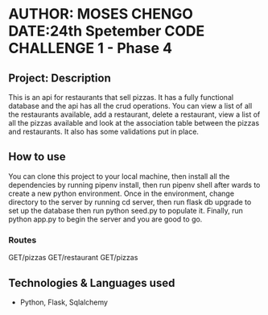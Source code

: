 # AUTHOR: MOSES CHENGO DATE:24th Spetember CODE CHALLENGE 1 - Phase 4

## Project: Description

This is an api for restaurants that sell pizzas. It has a fully functional database and the api has all the crud operations. You can view a list of all the restaurants available, add a restaurant, delete a restaurant, view a list of all the pizzas available and look at the association table between the pizzas and restaurants. It also has some validations put in place.

## How to use

You can clone this project to your local machine, then install all the dependencies by running pipenv install, then run pipenv shell after wards to create a new python environment. Once in the environment, change directory to the server by running cd server, then run flask db upgrade to set up the database then run python seed.py to populate it. Finally, run python app.py to begin the server and you are good to go.

### Routes

GET/pizzas
GET/restaurant
GET/pizzas

## Technologies & Languages used

- Python, Flask, Sqlalchemy

